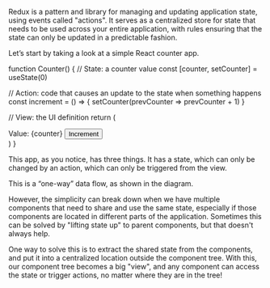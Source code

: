 Redux is a pattern and library for managing and updating application state, using events called "actions". It serves as a centralized store for state that needs to be used across your entire application, with rules ensuring that the state can only be updated in a predictable fashion.

Let’s start by taking a look at a simple React counter app.

function Counter() {
 // State: a counter value
 const [counter, setCounter] = useState(0)
 
 // Action: code that causes an update to the state when something happens
 const increment = () => {
   setCounter(prevCounter => prevCounter + 1)
 }
 
 // View: the UI definition
 return (
   <div>
     Value: {counter} <button onClick={increment}>Increment</button>
   </div>
 )
}


This app, as you notice, has three things. It has a state, which can only be changed by an action, which can only be triggered from the view.

This is a “one-way” data flow, as shown in the diagram.


However, the simplicity can break down when we have multiple components that need to share and use the same state, especially if those components are located in different parts of the application. Sometimes this can be solved by "lifting state up" to parent components, but that doesn't always help.

One way to solve this is to extract the shared state from the components, and put it into a centralized location outside the component tree. With this, our component tree becomes a big "view", and any component can access the state or trigger actions, no matter where they are in the tree! 

